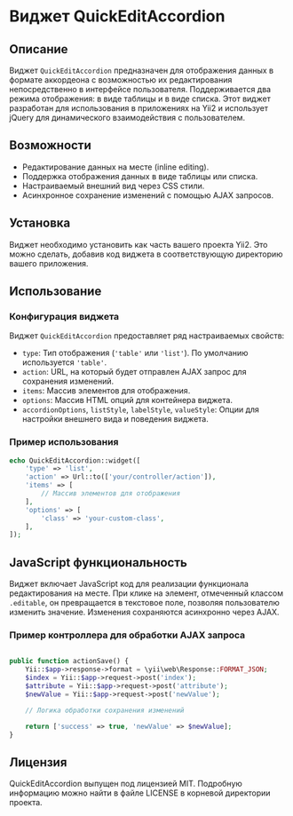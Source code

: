# Виджет QuickEditAccordion

## Описание

Виджет `QuickEditAccordion` предназначен для отображения данных в формате аккордеона с возможностью их редактирования непосредственно в интерфейсе пользователя. Поддерживается два режима отображения: в виде таблицы и в виде списка. Этот виджет разработан для использования в приложениях на Yii2 и использует jQuery для динамического взаимодействия с пользователем.

## Возможности

- Редактирование данных на месте (inline editing).
- Поддержка отображения данных в виде таблицы или списка.
- Настраиваемый внешний вид через CSS стили.
- Асинхронное сохранение изменений с помощью AJAX запросов.

## Установка

Виджет необходимо установить как часть вашего проекта Yii2. Это можно сделать, добавив код виджета в соответствующую директорию вашего приложения.

## Использование

### Конфигурация виджета

Виджет `QuickEditAccordion` предоставляет ряд настраиваемых свойств:

- `type`: Тип отображения (`'table'` или `'list'`). По умолчанию используется `'table'`.
- `action`: URL, на который будет отправлен AJAX запрос для сохранения изменений.
- `items`: Массив элементов для отображения.
- `options`: Массив HTML опций для контейнера виджета.
- `accordionOptions`, `listStyle`, `labelStyle`, `valueStyle`: Опции для настройки внешнего вида и поведения виджета.

### Пример использования

```php
echo QuickEditAccordion::widget([
    'type' => 'list',
    'action' => Url::to(['your/controller/action']),
    'items' => [
        // Массив элементов для отображения
    ],
    'options' => [
        'class' => 'your-custom-class',
    ],
]);

```
## JavaScript функциональность

Виджет включает JavaScript код для реализации функционала редактирования на месте. При клике на элемент, отмеченный классом `.editable`, он превращается в текстовое поле, позволяя пользователю изменить значение. Изменения сохраняются асинхронно через AJAX.

### Пример контроллера для обработки AJAX запроса

```php

public function actionSave() {
    Yii::$app->response->format = \yii\web\Response::FORMAT_JSON;
    $index = Yii::$app->request->post('index');
    $attribute = Yii::$app->request->post('attribute');
    $newValue = Yii::$app->request->post('newValue');

    // Логика обработки сохранения изменений

    return ['success' => true, 'newValue' => $newValue];
}
```

## Лицензия

QuickEditAccordion выпущен под лицензией MIT. Подробную информацию можно найти в файле LICENSE в корневой директории проекта.
